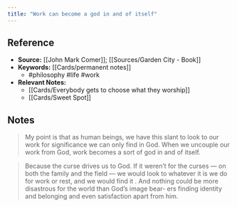```yaml
---
title: "Work can become a god in and of itself"
---
```

## Reference
- **Source:** [[John Mark Comer]]; [[Sources/Garden City - Book]]
- **Keywords:** [[Cards/permanent notes]]
	- #philosophy #life #work
- **Relevant Notes:**
	- [[Cards/Everybody gets to choose what they worship]]
	- [[Cards/Sweet Spot]]
## Notes
> My point is that as human beings, we have this slant to look to our work for significance we can only find in God. When we uncouple our work from God, work becomes a sort of god in and of itself.


   > Because the curse drives us to God. If it weren’t for the curses — on both the family and the field — we would look to whatever it is we do for work   or   rest,   and   we   would   find   it .   And   nothing   could   be   more   disastrous   for   the   world   than   God’s   image   bear- ers finding identity and belonging and even satisfaction apart from him.